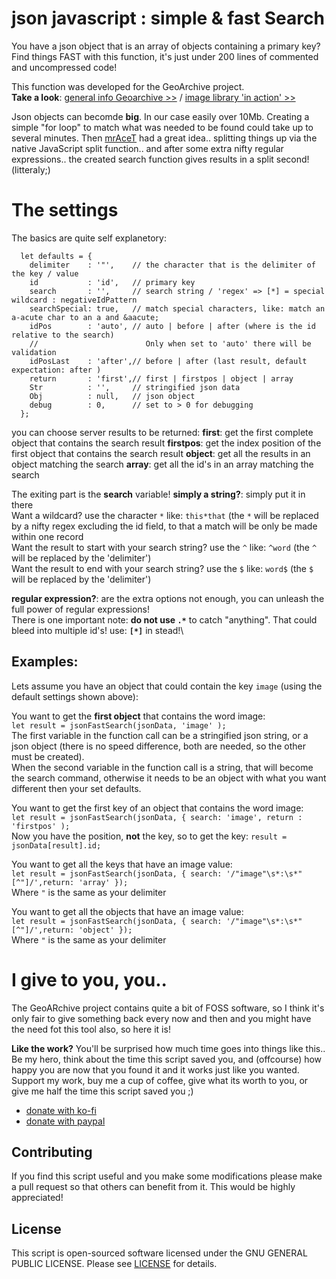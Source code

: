 # json javascript : simple & fast Search
You have a json object that is an array of objects containing a primary key? Find things FAST with this function, it's just under 200 lines of commented and uncompressed code!

This function was developed for the GeoArchive project.\
**Take a look**: [general info Geoarchive >>](https://www.geoarchief.eu)  /  [image library 'in action' >>](https://www.geoarchief.nl/C001)

Json objects can becomde **big**. In our case easily over 10Mb. Creating a simple "for loop" to match what was needed to be found could take up to several minutes. Then [mrAceT](https://github.com/mrAceT) had a great idea.. splitting things up via the native JavaScript split function.. and after some extra nifty regular expressions.. the created search function gives results in a split second! (litteraly;)

# The settings
The basics are quite self explanetory:
```
  let defaults = {
    delimiter    : '"',    // the character that is the delimiter of the key / value
    id           : 'id',   // primary key
    search       : '',     // search string / 'regex' => [*] = special wildcard : negativeIdPattern
    searchSpecial: true,   // match special characters, like: match an a-acute char to an a and &aacute;
    idPos        : 'auto', // auto | before | after (where is the id relative to the search)
    //                        Only when set to 'auto' there will be validation
    idPosLast    : 'after',// before | after (last result, default expectation: after )
    return       : 'first',// first | firstpos | object | array
    Str          : '',     // stringified json data
    Obj          : null,   // json object
    debug        : 0,      // set to > 0 for debugging
  };
```
you can choose server results to be returned:
**first**: get the first complete object that contains the search result
**firstpos**: get the index position of the first object that contains the search result
**object**: get all the results in an object matching the search
**array**: get all the id's in an array matching the search

The exiting part is the **search** variable!
**simply a string?**: simply put it in there\
Want a wildcard? use the character `*` like: `this*that` (the `*` will be replaced by a nifty regex excluding the id field, to that a match will be only be made within one record\
Want the result to start with your search string? use the `^` like: `^word` (the `^` will be replaced by the 'delimiter')\
Want the result to end with your search string? use the `$` like: `word$` (the `$` will be replaced by the 'delimiter')

**regular expression?**: are the extra options not enough, you can unleash the full power of regular expressions!\
There is one important note: **do not use `.*`** to catch "anything". That could bleed into multiple id's! use: **`[*]`** in stead!\

## Examples:
Lets assume you have an object that could contain the key `image` (using the default settings shown above):

You want to get the **first object** that contains the word image:\
`let result = jsonFastSearch(jsonData, 'image' );`\
The first variable in the function call can be a stringified json string, or a json object (there is no speed difference, both are needed, so the other must be created).\
When the second variable in the function call is a string, that will become the search command, otherwise it needs to be an object with what you want different then your set defaults.

You want to get the first key of an object that contains the word image:\
`let result = jsonFastSearch(jsonData, { search: 'image', return : 'firstpos' );`\
Now you have the position, **not** the key, so to get the key: `result = jsonData[result].id;` 

You want to get all the keys that have an image value:\
`let result = jsonFastSearch(jsonData, { search: '/"image"\s*:\s*"[^"]/',return: 'array' });`\
Where `"` is the same as your delimiter

You want to get all the objects that have an image value:\
`let result = jsonFastSearch(jsonData, { search: '/"image"\s*:\s*"[^"]/',return: 'object' });`\
Where `"` is the same as your delimiter

# I give to you, you..
The GeoARchive project contains quite a bit of FOSS software, so I think it's only fair to give something back every now and then and you might have the need fot this tool also, so here it is!

**Like the work?** You'll be surprised how much time goes into things like this..\
Be my hero, think about the time this script saved you, and (offcourse) how happy you are now that you found it and it works just like you wanted.
Support my work, buy me a cup of coffee, give what its worth to you, or give me half the time this script saved you ;)
- [donate with ko-fi](https://ko-fi.com/mrAceT)
- [donate with paypal](https://www.paypal.com/donate?hosted_button_id=W52D2EYLREJU4)

## Contributing
If you find this script useful and you make some modifications please make a pull request so that others can benefit from it. This would be highly appreciated!

## License
This script is open-sourced software licensed under the GNU GENERAL PUBLIC LICENSE. Please see [LICENSE](LICENSE.md) for details.
